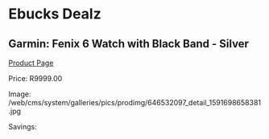 
# Ebucks Dealz
## Garmin: Fenix 6 Watch with Black Band - Silver
[Product Page](https://www.ebucks.com/web/shop/productSelected.do?prodId=646532097&catId=872270976)

Price: R9999.00

Image: /web/cms/system/galleries/pics/prodimg/646532097_detail_1591698658381.jpg

Savings: 


	
